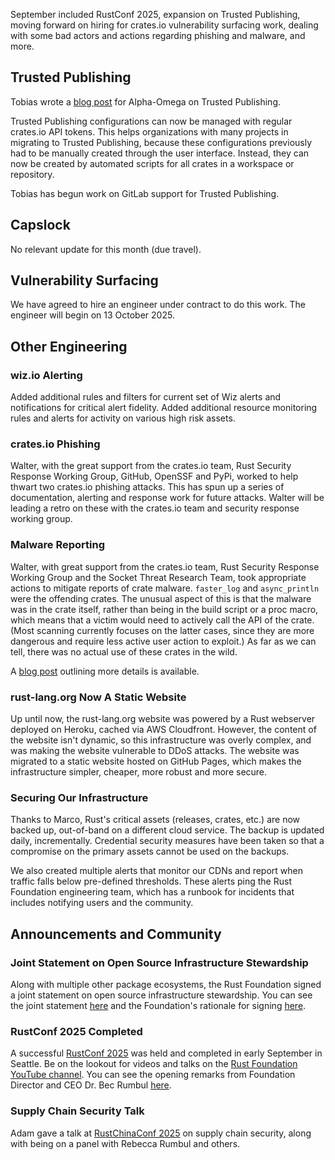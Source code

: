 September included RustConf 2025, expansion on Trusted Publishing, moving forward on hiring for crates.io vulnerability surfacing work, dealing with some bad actors and actions regarding phishing and malware, and more.

## Trusted Publishing

Tobias wrote a [blog post](https://alpha-omega.dev/blog/trusted-publishing-secure-rust-package-deployment-without-secrets/) for Alpha-Omega on Trusted Publishing.

Trusted Publishing configurations can now be managed with regular crates.io API tokens. This helps organizations with many projects in migrating to Trusted Publishing, because these configurations previously had to be manually created through the user interface. Instead, they can now be created by automated scripts for all crates in a workspace or repository.

Tobias has begun work on GitLab support for Trusted Publishing.

## Capslock

No relevant update for this month (due travel).

## Vulnerability Surfacing

We have agreed to hire an engineer under contract to do this work. The engineer will begin on 13 October 2025.

## Other Engineering

### wiz.io Alerting

Added additional rules and filters for current set of Wiz alerts and notifications for critical alert fidelity. Added additional resource monitoring rules and alerts for activity on various high risk assets.

### crates.io Phishing

Walter, with the great support from the crates.io team, Rust Security Response Working Group, GitHub, OpenSSF and PyPi, worked to help thwart two crates.io phishing attacks. This has spun up a series of documentation, alerting and response work for future attacks. Walter will be leading a retro on these with the crates.io team and security response working group.

### Malware Reporting

Walter, with great support from the crates.io team, Rust Security Response Working Group and the Socket Threat Research Team, took appropriate actions to mitigate reports of crate malware. `faster_log` and `async_println` were the offending crates. The unusual aspect of this is that the malware was in the crate itself, rather than being in the build script or a proc macro, which means that a victim would need to actively call the API of the crate. (Most scanning currently focuses on the latter cases, since they are more dangerous and require less active user action to exploit.) As far as we can tell, there was no actual use of these crates in the wild.

A [blog post](https://blog.rust-lang.org/2025/09/24/crates.io-malicious-crates-fasterlog-and-asyncprintln/) outlining more details is available.

### rust-lang.org Now A Static Website

Up until now, the rust-lang.org website was powered by a Rust webserver deployed on Heroku, cached via AWS Cloudfront. However, the content of the website isn't dynamic, so this infrastructure was overly complex, and was making the website vulnerable to DDoS attacks. The website was migrated to a static website hosted on GitHub Pages, which makes the infrastructure simpler, cheaper, more robust and more secure.

### Securing Our Infrastructure

Thanks to Marco, Rust's critical assets (releases, crates, etc.) are now backed up, out-of-band on a different cloud service. The backup is updated daily, incrementally. Credential security measures have been taken so that a compromise on the primary assets cannot be used on the backups.

We also created multiple alerts that monitor our CDNs and report when traffic falls below pre-defined thresholds. These alerts ping the Rust Foundation engineering team, which has a runbook for incidents that includes notifying users and the community.

## Announcements and Community

### Joint Statement on Open Source Infrastructure Stewardship

Along with multiple other package ecosystems, the Rust Foundation signed a joint statement on open source infrastructure stewardship. You can see the joint statement [here](https://openssf.org/blog/2025/09/23/open-infrastructure-is-not-free-a-joint-statement-on-sustainable-stewardship/) and the Foundation's rationale for signing [here](https://rustfoundation.org/media/rust-foundation-signs-joint-statement-on-open-source-infrastructure-stewardship/).

### RustConf 2025 Completed

A successful [RustConf 2025](https://rustconf.com/) was held and completed in early September in Seattle. Be on the lookout for videos and talks on the [Rust Foundation YouTube channel](https://www.youtube.com/@rustfoundation). You can see the opening remarks from Foundation Director and CEO Dr. Bec Rumbul [here](https://www.youtube.com/watch?v=Hw_IyU4-cSQ).

### Supply Chain Security Talk

Adam gave a talk at [RustChinaConf 2025](https://rustcc.cn/2025conf/) on supply chain security, along with being on a panel with Rebecca Rumbul and others.